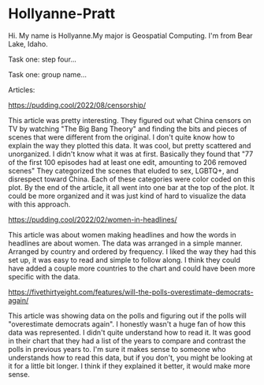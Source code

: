 # Hollyanne-Pratt

Hi. My name is Hollyanne.My major is Geospatial Computing. I'm from Bear Lake, Idaho. 

Task one: step four...

Task one: group name...


Articles:

https://pudding.cool/2022/08/censorship/

This article was pretty interesting. They figured out what China censors on TV by watching "The Big Bang Theory" and finding the bits and pieces of scenes that were different from the original. I don't quite know how to explain the way they plotted this data. It was cool, but pretty scattered and unorganized. I didn't know what it was at first. Basically they found that "77 of the first 100 episodes had at least one edit, amounting to 206 removed scenes" They categorized the scenes that eluded to sex, LGBTQ+, and disrespect toward China. Each of these categories were color coded on this plot. By the end of the article, it all went into one bar at the top of the plot. It could be more organized and it was just kind of hard to visualize the data with this approach. 

https://pudding.cool/2022/02/women-in-headlines/

This article was about women making headlines and how the words in headlines are about women. The data was arranged in a simple manner. Arranged by country and ordered by frequency. I liked the way they had this set up, it was easy to read and simple to follow along. I think they could have added a couple more countries to the chart and could have been more specific with the data.

https://fivethirtyeight.com/features/will-the-polls-overestimate-democrats-again/

This article was showing data on the polls and figuring out if the polls will "overestimate democrats again". I honestly wasn't a huge fan of how this data was represented. I didn't quite understand how to read it. It was good in their chart that they had a list of the years to compare and contrast the polls in previous years to. I'm sure it makes sense to someone who understands how to read this data, but if you don't, you might be looking at it for a little bit longer. I think if they explained it better, it would make more sense. 